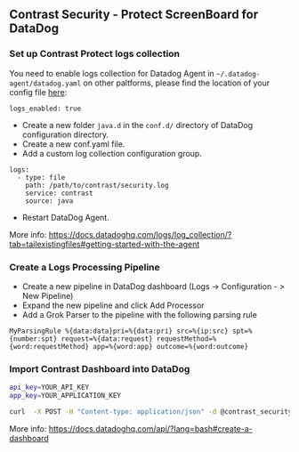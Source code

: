 ## Contrast Security - Protect ScreenBoard for DataDog

### Set up Contrast Protect logs collection

You need to enable logs collection for Datadog Agent in `~/.datadog-agent/datadog.yaml` on other paltforms, please find the location of your config file [here](https://docs.datadoghq.com/agent/guide/agent-configuration-files/?tab=agentv6):
```
logs_enabled: true
```

* Create a new folder `java.d` in the `conf.d/` directory of DataDog configuration directory.
* Create a new conf.yaml file.
* Add a custom log collection configuration group.
```
logs:
  - type: file
    path: /path/to/contrast/security.log
    service: contrast
    source: java
```

* Restart DataDog Agent.

More info: https://docs.datadoghq.com/logs/log_collection/?tab=tailexistingfiles#getting-started-with-the-agent

### Create a Logs Processing Pipeline

* Create a new pipeline in DataDog dashboard (Logs -> Configuration - > New Pipeline) 
* Expand the new pipeline and click Add Processor
* Add a Grok Parser to the pipeline with the following parsing rule
```
MyParsingRule %{data:data}pri=%{data:pri} src=%{ip:src} spt=%{number:spt} request=%{data:request} requestMethod=%{word:requestMethod} app=%{word:app} outcome=%{word:outcome}
```

### Import Contrast Dashboard into DataDog
```bash
api_key=YOUR_API_KEY
app_key=YOUR_APPLICATION_KEY

curl  -X POST -H "Content-type: application/json" -d @contrast_security_protect.json "https://api.datadoghq.com/api/v1/dashboard?api_key=${api_key}&application_key=${app_key}"
```

More info: https://docs.datadoghq.com/api/?lang=bash#create-a-dashboard
